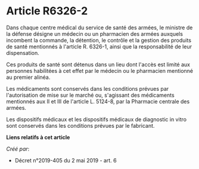 # Article R6326-2

Dans chaque centre médical du service de santé des armées, le ministre de la défense désigne un médecin ou un pharmacien des
armées auxquels incombent la commande, la détention, le contrôle et la gestion des produits de santé mentionnés à l'article
R. 6326-1, ainsi que la responsabilité de leur dispensation.

Ces produits de santé sont détenus dans un lieu dont l'accès est limité aux personnes habilitées à cet effet par le médecin
ou le pharmacien mentionné au premier alinéa.

Les médicaments sont conservés dans les conditions prévues par l'autorisation de mise sur le marché ou, s'agissant des
médicaments mentionnés aux II et III de l'article L. 5124-8, par la Pharmacie centrale des armées.

Les dispositifs médicaux et les dispositifs médicaux de diagnostic in vitro sont conservés dans les conditions prévues par le
fabricant.

**Liens relatifs à cet article**

_Créé par_:

  - Décret n°2019-405 du 2 mai 2019 - art. 6
